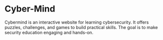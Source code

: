 # Cyber-Mind
Cybermind is an interactive website for learning cybersecurity. It offers puzzles, challenges, and games to build practical skills. The goal is to make security education engaging and hands-on.
